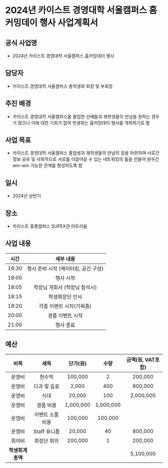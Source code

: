 2024년 카이스트 경영대학 서울캠퍼스 홈커밍데이 행사 사업계획서
===

## 공식 사업명
- 2024년 카이스트 경영대학 서울캠퍼스 홈커밍데이 행사
 
## 담당자
- 카이스트 경영대학 서울캠퍼스 총학생회 회장 및 부회장

## 추진 배경
- 카이스트 경영대학 서울캠퍼스를 졸업한 선배들과 재학생들이 만남을 원하는 경우가 많으나 이에 대한 기회가 없어 학생회는 홈커밍데이 행사를 개최하기로 함

## 사업 목표
- 카이스트 경영대학 서울캠퍼스 졸업생과 재학생들의 만남의 장을 마련하여 서로간 정보 공유 및 사회적으로 서로를 이끌어갈 수 있는 네트워킹의 틀을 만들어 원우간 win-win 가능한 관계를 형성하도록 함

## 일시
- 2024년 상반기

## 장소
- 카이스트 홍릉캠퍼스 SUPEX관 아트리움
 
## 사업 내용
|  시간 |  세부 내용  |
|:---:|:---:|
|16:30 | 행사 준비 시작 (케이터링, 공간 구성)|
|18:00 | 행사 시작|
|18:05 | 학장님 개회사 (학장님 참석시)|
|18:15 | 학생회장단 인사|
|18:20 | 각종 이벤트 시작(기획중)|
|20:00 | 경품 이벤트 시작|
|21:00 | 행사 종료|


## 예산

| 비목       | 세목        | 단가(원)     | 수량  | 금액(원, VAT포함) |
|:--------:|:---------:|:---------:|:---:|:------------:|
|운영비|	현수막|	100,000|	2|	200,000|
|운영비|	다과 및 음료|	2,000|	400|	800,000|
|운영비|	식대|	20,000|	100|	2,000,000|
|운영비|	경품 비용	|1,000,000	|	1,000,000|
|운영비|	이벤트 소품 비용|	100,000	|	100,000|
|운영비|	Staff 유니폼|	20,000|40|	800,000|
|회의비|	회장단 회의|	200,000|	1	|200,000|
|  **학생회계 총액** |           |           |     | 5,100,000   |




